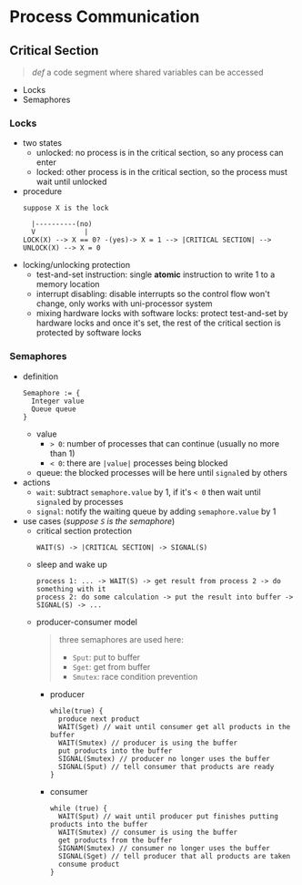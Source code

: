 # Process Communication
## Critical Section
> *def* a code segment where shared variables can be accessed
- Locks
- Semaphores
### Locks
- two states
  - unlocked: no process is in the critical section, so any process can enter
  - locked: other process is in the critical section, so the process must wait until unlocked
- procedure
    ```
    suppose X is the lock

      |----------(no)
      V            |
    LOCK(X) --> X == 0? -(yes)-> X = 1 --> |CRITICAL SECTION| --> UNLOCK(X) --> X = 0
    ```
- locking/unlocking protection
  - test-and-set instruction: single **atomic** instruction to write 1 to a memory location
  - interrupt disabling: disable interrupts so the control flow won't change, only works with uni-processor system
  - mixing hardware locks with software locks: protect test-and-set by hardware locks and once it's set, the rest of the critical section is protected by software locks

### Semaphores
- definition
    ```
    Semaphore := {
      Integer value
      Queue queue
    }
    ```
  - value
    - `> 0`: number of processes that can continue (usually no more than 1)
    - `< 0`: there are `|value|` processes being blocked
  - queue: the blocked processes will be here until `signal`ed by others
- actions
  - `wait`: subtract `semaphore.value` by 1, if it's `< 0` then wait until `signal`ed by processes
  - `signal`: notify the waiting queue by adding `semaphore.value` by 1
- use cases (*suppose `S` is the semaphore*)
  - critical section protection
    ```
    WAIT(S) -> |CRITICAL SECTION| -> SIGNAL(S)
    ```
  - sleep and wake up
    ```
    process 1: ... -> WAIT(S) -> get result from process 2 -> do something with it
    process 2: do some calculation -> put the result into buffer -> SIGNAL(S) -> ...
    ```
  - producer-consumer model
    > three semaphores are used here:
    >   - `Sput`: put to buffer
    >   - `Sget`: get from buffer
    >   - `Smutex`: race condition prevention
    - producer
        ```
        while(true) {
          produce next product
          WAIT(Sget) // wait until consumer get all products in the buffer
          WAIT(Smutex) // producer is using the buffer
          put products into the buffer
          SIGNAL(Smutex) // producer no longer uses the buffer
          SIGNAL(Sput) // tell consumer that products are ready
        }
        ```
    - consumer
        ```
        while (true) {
          WAIT(Sput) // wait until producer put finishes putting products into the buffer
          WAIT(Smutex) // consumer is using the buffer
          get products from the buffer
          SIGNAM(Smutex) // consumer no longer uses the buffer
          SIGNAL(Sget) // tell producer that all products are taken
          consume product
        }
        ```